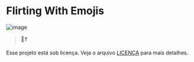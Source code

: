 # Flirting With Emojis

![image](https://img.shields.io/badge/PHP-777BB4?style=for-the-badge&logo=php&logoColor=white)

> 👫❓


Esse projeto está sob licença. Veja o arquivo [LICENÇA](LICENSE.md) para mais detalhes.
